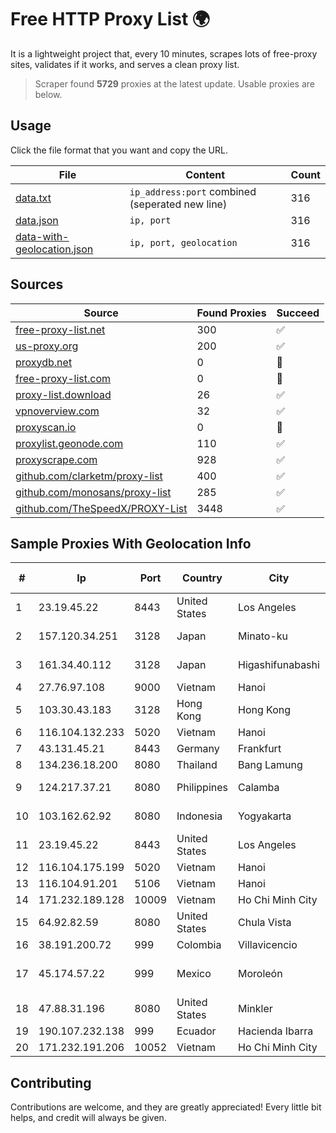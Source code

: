 
# Free HTTP Proxy List 🌍

It is a lightweight project that, every 10 minutes, scrapes lots of free-proxy sites, validates if it works, and serves a clean proxy list.


> Scraper found **5729** proxies at the latest update. Usable proxies are below.

## Usage

Click the file format that you want and copy the URL.


|File|Content|Count|
|----|-------|-----|
|[data.txt](https://raw.githubusercontent.com/themiralay/Proxy-List-World/master/data.txt)|`ip_address:port` combined (seperated new line)|316|
|[data.json](https://raw.githubusercontent.com/themiralay/Proxy-List-World/master/data.json)|`ip, port`|316|
|[data-with-geolocation.json](https://raw.githubusercontent.com/themiralay/Proxy-List-World/master/data-with-geolocation.json)|`ip, port, geolocation`|316|

## Sources

|Source|Found Proxies|Succeed|
|------|-------------|-------|
|[free-proxy-list.net](https://free-proxy-list.net)|300|✅|
|[us-proxy.org](https://www.us-proxy.org)|200|✅|
|[proxydb.net](http://proxydb.net)|0|🚫|
|[free-proxy-list.com](https://free-proxy-list.com/?page=&port=&type%5B%5D=http&type%5B%5D=https&up_time=0&search=Search)|0|🚫|
|[proxy-list.download](https://www.proxy-list.download/HTTP)|26|✅|
|[vpnoverview.com](https://vpnoverview.com/privacy/anonymous-browsing/free-proxy-servers)|32|✅|
|[proxyscan.io](https://www.proxyscan.io)|0|🚫|
|[proxylist.geonode.com](https://proxylist.geonode.com/api/proxy-list?limit=300&page=1&sort_by=lastChecked&sort_type=desc&protocols=http,https)|110|✅|
|[proxyscrape.com](https://api.proxyscrape.com/v2/?request=displayproxies&protocol=http&timeout=10000&country=all&ssl=all&anonymity=all)|928|✅|
|[github.com/clarketm/proxy-list](https://raw.githubusercontent.com/clarketm/proxy-list/master/proxy-list-raw.txt)|400|✅|
|[github.com/monosans/proxy-list](https://raw.githubusercontent.com/monosans/proxy-list/main/proxies/http.txt)|285|✅|
|[github.com/TheSpeedX/PROXY-List](https://raw.githubusercontent.com/TheSpeedX/PROXY-List/master/http.txt)|3448|✅|


## Sample Proxies With Geolocation Info

|#|Ip|Port|Country|City|Internet Service Provider|
|-|--|----|-------|----|-------------------------|
|1|23.19.45.22|8443|United States|Los Angeles|Leaseweb USA, Inc.|
|2|157.120.34.251|3128|Japan|Minato-ku|NTT PC Communications, Inc.|
|3|161.34.40.112|3128|Japan|Higashifunabashi|NTT PC Communications, Inc.|
|4|27.76.97.108|9000|Vietnam|Hanoi|Newass2011xDSLHCMC|
|5|103.30.43.183|3128|Hong Kong|Hong Kong|HKVPS|
|6|116.104.132.233|5020|Vietnam|Hanoi|Viettel Corporation|
|7|43.131.45.21|8443|Germany|Frankfurt|Aceville Pte.ltd|
|8|134.236.18.200|8080|Thailand|Bang Lamung|CAT-BB|
|9|124.217.37.21|8080|Philippines|Calamba|Philippine Long Distance Telephone Co.|
|10|103.162.62.92|8080|Indonesia|Yogyakarta|PT Ring Media Nusantara|
|11|23.19.45.22|8443|United States|Los Angeles|Leaseweb USA, Inc.|
|12|116.104.175.199|5020|Vietnam|Hanoi|Viettel Corporation|
|13|116.104.91.201|5106|Vietnam|Hanoi|Viettel Corporation|
|14|171.232.189.128|10009|Vietnam|Ho Chi Minh City|Viettel Corporation|
|15|64.92.82.59|8080|United States|Chula Vista|Momentum Telecom, Inc.|
|16|38.191.200.72|999|Colombia|Villavicencio|Cogent Communications|
|17|45.174.57.22|999|Mexico|Moroleón|2M INGENIERIA Y SERVICIOS EN TELECOMUNICACIONES|
|18|47.88.31.196|8080|United States|Minkler|Alibaba.com LLC|
|19|190.107.232.138|999|Ecuador|Hacienda Ibarra|CINECABLE TV|
|20|171.232.191.206|10052|Vietnam|Ho Chi Minh City|Viettel Corporation|



## Contributing

Contributions are welcome, and they are greatly appreciated! Every
little bit helps, and credit will always be given.

